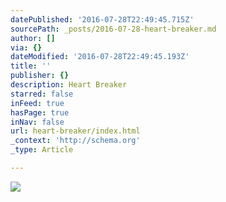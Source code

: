 ```yaml
---
datePublished: '2016-07-28T22:49:45.715Z'
sourcePath: _posts/2016-07-28-heart-breaker.md
author: []
via: {}
dateModified: '2016-07-28T22:49:45.193Z'
title: ''
publisher: {}
description: Heart Breaker
starred: false
inFeed: true
hasPage: true
inNav: false
url: heart-breaker/index.html
_context: 'http://schema.org'
_type: Article

---
```

![](https://the-grid-user-content.s3-us-west-2.amazonaws.com/01efb85e-555b-448a-8a2c-3e1f5278c8c9.jpg)